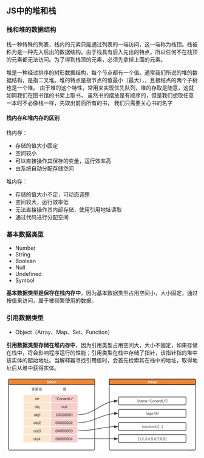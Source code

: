 ## JS中的堆和栈

### 栈和堆的数据结构

栈一种特殊的列表，栈内的元素只能通过列表的一端访问，这一端称为栈顶。栈被称为是一种先入后出的数据结构。由于栈具有后入先出的特点，所以任何不在栈顶的元素都无法访问。为了得到栈顶的元素，必须先拿掉上面的元素。

堆是一种经过排序的树形数据结构，每个节点都有一个值。通常我们所说的堆的数据结构，是指二叉堆。堆的特点是根节点的值最小（最大），，且根结点的两个子树也是一个堆。 由于堆的这个特性，常用来实现优先队列，堆的存取是随意，这就如同我们在图书馆的书架上取书， 虽然书的摆放是有顺序的，但是我们想取任意一本时不必像栈一样，先取出前面所有的书， 我们只需要关心书的名字


#### 栈内存和堆内存的区别

栈内存：

- 存储的值大小固定
- 空间较小
- 可以直接操作其保存的变量，运行效率高
- 由系统自动分配存储空间

堆内存：

- 存储的值大小不定，可动态调整
- 空间较大，运行效率低
- 无法直接操作其内部存储，使用引用地址读取
- 通过代码进行分配空间

### 基本数据类型

- Number
- String
- Boolean
- Null
- Undefined
- Symbol

**基本数据类型是保存在栈内存中**，因为基本数据类型占用空间小，大小固定，通过按值来访问，属于被频繁使用的数据。

### 引用数据类型

- Object（Array、Map、Set、Function）

**引用数据类型存储在堆内存中**，因为引用类型占用空间大，大小不固定，如果存储在栈中，将会影响程序运行的性能；引用类型在栈中存储了指针，该指针指向堆中该实体的起始地址。当解释器寻找引用值时，会首先检索其在栈中的地址，取得地址后从堆中获得实体。


![图 1](../images/d278626e785f794de4ae5dd2b744540f179045608e98e473360e6ee7dac0e64f.png)  
